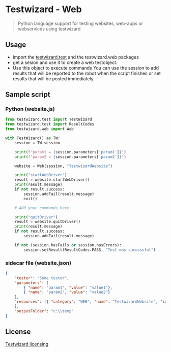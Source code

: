 # Testwizard - Web

> Python language support for testing websites, web-apps or webservices using testwizard

## Usage

* import the [testwizard.test](https://pypi.org/project/testwizard.test/) and the testwizard.web packages
* get a sesion and use it to create a web testobject.
* Use this object to execute commands
You can use the session to add results that will be reported to the robot when the script finishes or set results that will be posted immediately.

## Sample script

### Python (website.js)

```Python
from testwizard.test import TestWizard
from testwizard.test import ResultCodes
from testwizard.web import Web

with TestWizard() as TW:
    session = TW.session

    print(f"param1 = {session.parameters['param1']}")
    print(f"param2 = {session.parameters['param2']}")

    website = Web(session, "TestwizardWebsite")

    print("startWebDriver")
    result = website.startWebDriver()
    print(result.message)
    if not result.success:
        session.addFail(result.message)
        exit()

    # Add your commands here

    print("quitDriver")
    result = website.quitDriver()
    print(result.message)
    if not result.success:
        session.addFail(result.message)

    if not (session.hasFails or session.hasErrors):
        session.setResult(ResultCodes.PASS, "Test was successful")
```

### sidecar file (website.json)

```json
{
    "tester": "Some tester",
    "parameters": [
        { "name": "param1", "value": "value1"},
        { "name": "param2", "value": "value2"}
    ],
    "resources": [{ "category": "WEB", "name": "TestwizardWebsite", "id": "Testwizard web site"}
    ],
    "outputFolder": "c:\\temp"
}
```

## License

[Testwizard licensing](https://www.eurofins-digitaltesting.com/testwizard/)
